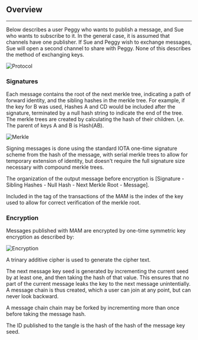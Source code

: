 ## Overview
----

Below describes a user Peggy who wants to publish a message, and Sue who wants to subscribe to it.
In the general case, it is assumed that channels have one publisher. 
If Sue and Peggy wish to exchange messages, Sue will open a second channel to share with Peggy.
None of this describes the method of exchanging keys.

![Protocol](https://iotaledger.github.io/mam.client.js/doc/mam-protocol.svg)


### Signatures

Each message contains the root of the next merkle tree, indicating a path of forward identity, and the sibling hashes in the merkle tree. For example, if the key for B was used, Hashes A and CD would be included after the signature, terminated by a null hash string to indicate the end of the tree.
The merkle trees are created by calculating the hash of their children. I,e. The parent of keys A and B is Hash(AB).

![Merkle](https://iotaledger.github.io/mam.client.js/doc/serial-merkle.svg)

Signing messages is done using the standard IOTA one-time signature scheme from the hash of the message, 
with serial merkle trees to allow for temporary extension of identity,
but doesn't require the full signature size necessary with compound merkle trees.

The organization of the output message before encryption is [Signature - Sibling Hashes - Null Hash - Next Merkle Root - Message].

Included in the tag of the transactions of the MAM is the index of the key used to allow for correct verification of the merkle root.

### Encryption
Messages published with MAM are encrypted by one-time symmetric key encryption as described by:

![Encryption](https://iotaledger.github.io/mam.client.js/doc/encryption.svg)

A trinary additive cipher is used to generate the cipher text.

The next message key seed is generated by incrementing the current seed by at least one, 
and then taking the hash  of that value. 
This ensures that no part of the current message leaks the key to the next message unintentially.
A message chain is thus created, which a user can join at any point, but can never look backward.

A message chain chain may be forked by incrementing more than once before taking the message hash.

The ID published to the tangle is the hash of the hash of the message key seed.
